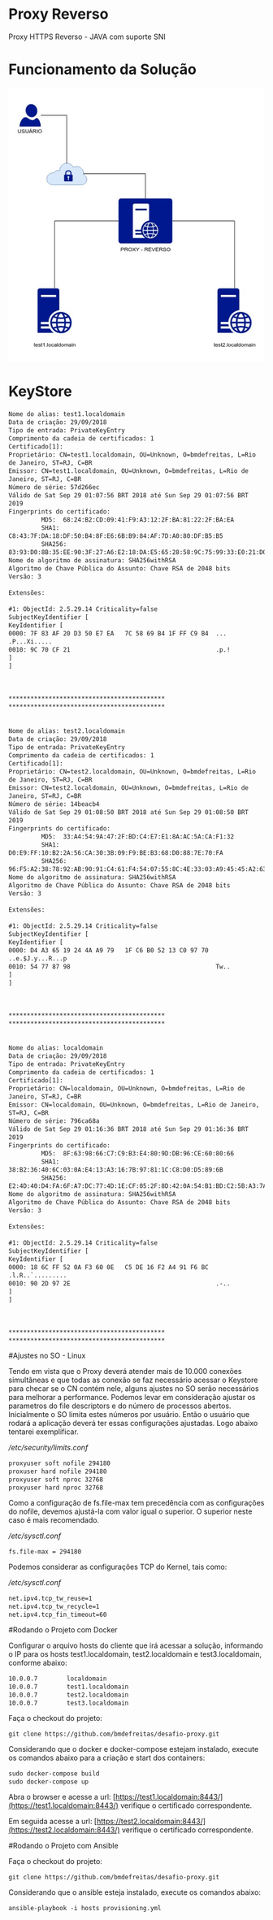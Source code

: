 # Proxy Reverso

Proxy HTTPS Reverso - JAVA com suporte SNI



# Funcionamento da Solução

![alt text](https://raw.githubusercontent.com/bmdefreitas/desafio-proxy/master/Funcionamento.jpg)

# KeyStore
```
Nome do alias: test1.localdomain
Data de criação: 29/09/2018
Tipo de entrada: PrivateKeyEntry
Comprimento da cadeia de certificados: 1
Certificado[1]:
Proprietário: CN=test1.localdomain, OU=Unknown, O=bmdefreitas, L=Rio de Janeiro, ST=RJ, C=BR
Emissor: CN=test1.localdomain, OU=Unknown, O=bmdefreitas, L=Rio de Janeiro, ST=RJ, C=BR
Número de série: 57d266ec
Válido de Sat Sep 29 01:07:56 BRT 2018 até Sun Sep 29 01:07:56 BRT 2019
Fingerprints do certificado:
         MD5:  68:24:B2:CD:09:41:F9:A3:12:2F:BA:81:22:2F:BA:EA
         SHA1: C8:43:7F:DA:18:DF:50:B4:8F:E6:6B:B9:84:AF:7D:A0:80:DF:B5:B5
         SHA256: 83:93:D0:8B:35:EE:90:3F:27:A6:E2:18:DA:E5:65:28:58:9C:75:99:33:E0:21:D0:26:11:B0:4E:AA:11:87:1E
Nome do algoritmo de assinatura: SHA256withRSA
Algoritmo de Chave Pública do Assunto: Chave RSA de 2048 bits
Versão: 3

Extensões: 

#1: ObjectId: 2.5.29.14 Criticality=false
SubjectKeyIdentifier [
KeyIdentifier [
0000: 7F 83 AF 20 D3 50 E7 EA   7C 58 69 B4 1F FF C9 B4  ... .P...Xi.....
0010: 9C 70 CF 21                                        .p.!
]
]



*******************************************
*******************************************


Nome do alias: test2.localdomain
Data de criação: 29/09/2018
Tipo de entrada: PrivateKeyEntry
Comprimento da cadeia de certificados: 1
Certificado[1]:
Proprietário: CN=test2.localdomain, OU=Unknown, O=bmdefreitas, L=Rio de Janeiro, ST=RJ, C=BR
Emissor: CN=test2.localdomain, OU=Unknown, O=bmdefreitas, L=Rio de Janeiro, ST=RJ, C=BR
Número de série: 14beacb4
Válido de Sat Sep 29 01:08:50 BRT 2018 até Sun Sep 29 01:08:50 BRT 2019
Fingerprints do certificado:
         MD5:  33:A4:54:9A:47:2F:BD:C4:E7:E1:8A:AC:5A:CA:F1:32
         SHA1: D0:E9:FF:10:B2:2A:56:CA:30:3B:09:F9:BE:B3:68:D0:88:7E:70:FA
         SHA256: 96:F5:A2:38:78:92:AB:90:91:C4:61:F4:54:07:55:8C:4E:33:03:A9:45:45:A2:63:F1:5D:A9:25:4C:F7:4F:1A
Nome do algoritmo de assinatura: SHA256withRSA
Algoritmo de Chave Pública do Assunto: Chave RSA de 2048 bits
Versão: 3

Extensões: 

#1: ObjectId: 2.5.29.14 Criticality=false
SubjectKeyIdentifier [
KeyIdentifier [
0000: D4 A3 65 19 24 4A A9 79   1F C6 B0 52 13 C0 97 70  ..e.$J.y...R...p
0010: 54 77 87 98                                        Tw..
]
]



*******************************************
*******************************************


Nome do alias: localdomain
Data de criação: 29/09/2018
Tipo de entrada: PrivateKeyEntry
Comprimento da cadeia de certificados: 1
Certificado[1]:
Proprietário: CN=localdomain, OU=Unknown, O=bmdefreitas, L=Rio de Janeiro, ST=RJ, C=BR
Emissor: CN=localdomain, OU=Unknown, O=bmdefreitas, L=Rio de Janeiro, ST=RJ, C=BR
Número de série: 796ca68a
Válido de Sat Sep 29 01:16:36 BRT 2018 até Sun Sep 29 01:16:36 BRT 2019
Fingerprints do certificado:
         MD5:  8F:63:98:66:C7:C9:B3:E4:80:9D:DB:96:CE:60:80:66
         SHA1: 38:B2:36:40:6C:03:0A:E4:13:A3:16:7B:97:81:1C:C8:D0:D5:89:6B
         SHA256: E2:4D:40:D4:FA:6F:A7:DC:77:4D:1E:CF:05:2F:8D:42:0A:54:B1:BD:C2:5B:A3:7A:29:EF:C3:E3:D2:3F:7F:5A
Nome do algoritmo de assinatura: SHA256withRSA
Algoritmo de Chave Pública do Assunto: Chave RSA de 2048 bits
Versão: 3

Extensões: 

#1: ObjectId: 2.5.29.14 Criticality=false
SubjectKeyIdentifier [
KeyIdentifier [
0000: 18 6C FF 52 0A F3 60 0E   C5 DE 16 F2 A4 91 F6 BC  .l.R..`.........
0010: 90 2D 97 2E                                        .-..
]
]



*******************************************
*******************************************
```

#Ajustes no SO - Linux

Tendo em vista que o Proxy deverá atender mais de 10.000 conexões simultâneas e que todas as conexão se faz necessário acessar o Keystore para checar se o CN contém nele, alguns ajustes no SO serão necessários para melhorar a performance. Podemos levar em consideração ajustar os parametros do file descriptors e do número de processos abertos. Inicialmente o SO limita estes números por usuário. Então o usuário que rodará a aplicação deverá ter essas configurações ajustadas. Logo abaixo tentarei exemplificar.

*/etc/security/limits.conf* 

```
proxyuser soft nofile 294180 
proxuser hard nofile 294180 
proxyuser soft nproc 32768 
proxyuser hard nproc 32768
```


Como a configuração de fs.file-max tem precedência com as configurações do nofile, devemos ajustá-la com valor igual o superior. O superior neste caso é mais recomendado.

*/etc/sysctl.conf*

```
fs.file-max = 294180
```


Podemos considerar as configurações TCP do Kernel, tais como: 

*/etc/sysctl.conf*

```
net.ipv4.tcp_tw_reuse=1 
net.ipv4.tcp_tw_recycle=1 
net.ipv4.tcp_fin_timeout=60
```


#Rodando o Projeto com Docker

Configurar o arquivo hosts do cliente que irá acessar a solução, informando o IP para os hosts test1.localdomain, test2.localdomain e test3.localdomain, conforme abaixo:


```
10.0.0.7        localdomain
10.0.0.7        test1.localdomain
10.0.0.7        test2.localdomain
10.0.0.7        test3.localdomain
```

Faça o checkout do projeto:

```
git clone https://github.com/bmdefreitas/desafio-proxy.git
```


Considerando que o docker e docker-compose estejam instalado, execute os comandos abaixo para a criação e start dos containers:

```
sudo docker-compose build
sudo docker-compose up
```

Abra o browser e acesse a url: [https://test1.localdomain:8443/](https://test1.localdomain:8443/) verifique o certificado correspondente.

Em seguida acesse a url: [https://test2.localdomain:8443/](https://test2.localdomain:8443/) verifique o certificado correspondente.


#Rodando o Projeto com Ansible

Faça o checkout do projeto:

```
git clone https://github.com/bmdefreitas/desafio-proxy.git
```

Considerando que o ansible esteja instalado, execute os comandos abaixo:


```
ansible-playbook -i hosts provisioning.yml
``` 

